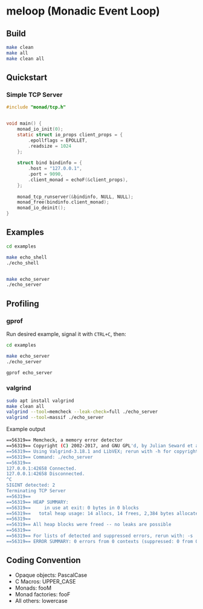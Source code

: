 # meloop (Monadic Event Loop)


## Build


```bash
make clean
make all
make clean all
```


## Quickstart

### Simple TCP Server

```c
#include "monad/tcp.h"


void main() {
    monad_io_init(0);
    static struct io_props client_props = {
        .epollflags = EPOLLET, 
        .readsize = 1024
    };
    
    struct bind bindinfo = {
        .host = "127.0.0.1",
        .port = 9090,
        .client_monad = echoF(&client_props),
    };
    
    monad_tcp_runserver(&bindinfo, NULL, NULL);
    monad_free(bindinfo.client_monad);
    monad_io_deinit();
}
```

## Examples

```bash
cd examples

make echo_shell
./echo_shell


make echo_server
./echo_server
```

## Profiling


### gprof

Run desired example, signal it with `CTRL+C`, then:

```bash
cd examples

make echo_server
./echo_server

gprof echo_server
```

### valgrind

```bash
sudo apt install valgrind
make clean all 
valgrind --tool=memcheck --leak-check=full ./echo_server
valgrind --tool=massif ./echo_server 
```

Example output

```bash
==56319== Memcheck, a memory error detector
==56319== Copyright (C) 2002-2017, and GNU GPL'd, by Julian Seward et al.
==56319== Using Valgrind-3.18.1 and LibVEX; rerun with -h for copyright info
==56319== Command: ./echo_server
==56319==
127.0.0.1:42658 Connected.
127.0.0.1:42658 Disconnected.
^C
SIGINT detected: 2
Terminating TCP Server
==56319==
==56319== HEAP SUMMARY:
==56319==     in use at exit: 0 bytes in 0 blocks
==56319==   total heap usage: 14 allocs, 14 frees, 2,384 bytes allocated
==56319==
==56319== All heap blocks were freed -- no leaks are possible
==56319==
==56319== For lists of detected and suppressed errors, rerun with: -s
==56319== ERROR SUMMARY: 0 errors from 0 contexts (suppressed: 0 from 0)
```


## Coding Convention

- Opaque objects: PascalCase
- C Macros: UPPER_CASE
- Monads: fooM
- Monad factories: fooF
- All others: lowercase
